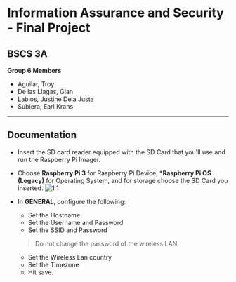 # Information Assurance and Security - Final Project

## BSCS 3A

**Group 6 Members**
* Aguilar, Troy
* De las Llagas, Gian
* Labios, Justine Dela Justa
* Subiera, Earl Krans
---
## Documentation

* Insert the SD card reader equipped with the SD Card that you'll use and run the Raspberry Pi Imager.

* Choose **Raspberry Pi 3** for Raspberry Pi Device, ***Raspberry Pi OS (Legacy)** for Operating System, and for storage choose the SD Card you inserted.
![1 1](https://github.com/ha-zee/INFORMATION-ASSURANCE-AND-SECURITY/assets/146160055/2201f9d9-1432-4e5d-985b-f978c9346938)

* In **GENERAL**, configure the following:
    - Set the Hostname
    - Set the Username and Password
    - Set the SSID and Password
    > Do not change the password of the wireless LAN
    - Set the Wireless Lan country
    - Set the Timezone
    - Hit save.